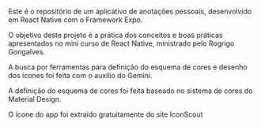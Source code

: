 Este é o repositório de um aplicativo de anotações pessoais, desenvolvido em React Native com o Framework Expo.

O objetivo deste projeto é a prática dos conceitos e boas práticas apresentados no mini curso de React Native, ministrado pelo Rogrigo Gongalves. 

A busca por ferramentas para definição do esquema de cores e desenho dos ícones foi feita com o auxílio do Gemini.

A definição do esquema de cores foi feita baseado no sistema de cores do Material Design.

O ícone do app foi extraído gratuitamente do site IconScout